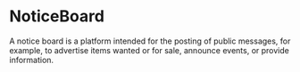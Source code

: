 # NoticeBoard
A notice board is a platform intended for the posting of public messages, for example, to advertise items wanted or for sale, announce events, or provide information.

